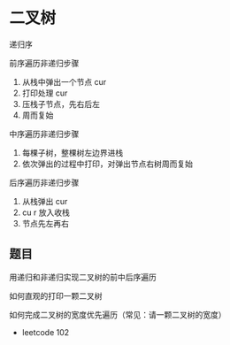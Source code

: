 # 二叉树



递归序



前序遍历非递归步骤

1. 从栈中弹出一个节点 cur
2. 打印处理 cur
3. 压栈子节点，先右后左
4. 周而复始



中序遍历非递归步骤

1. 每棵子树，整棵树左边界进栈
2. 依次弹出的过程中打印，对弹出节点右树周而复始

后序遍历非递归步骤

1. 从栈弹出 cur
2. cu r 放入收栈
3. 节点先左再右





## 题目

用递归和非递归实现二叉树的前中后序遍历

如何直观的打印一颗二叉树

如何完成二叉树的宽度优先遍历（常见：请一颗二叉树的宽度）

* leetcode 102